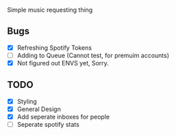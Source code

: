 Simple music requesting thing

## Bugs
- [x] Refreshing Spotify Tokens
- [ ] Adding to Queue (Cannot test, for premuim accounts)
- [x] Not figured out ENVS yet, Sorry.

## TODO
- [x] Styling
- [x] General Design
- [x] Add seperate inboxes for people 
- [ ] Seperate spotify stats  
